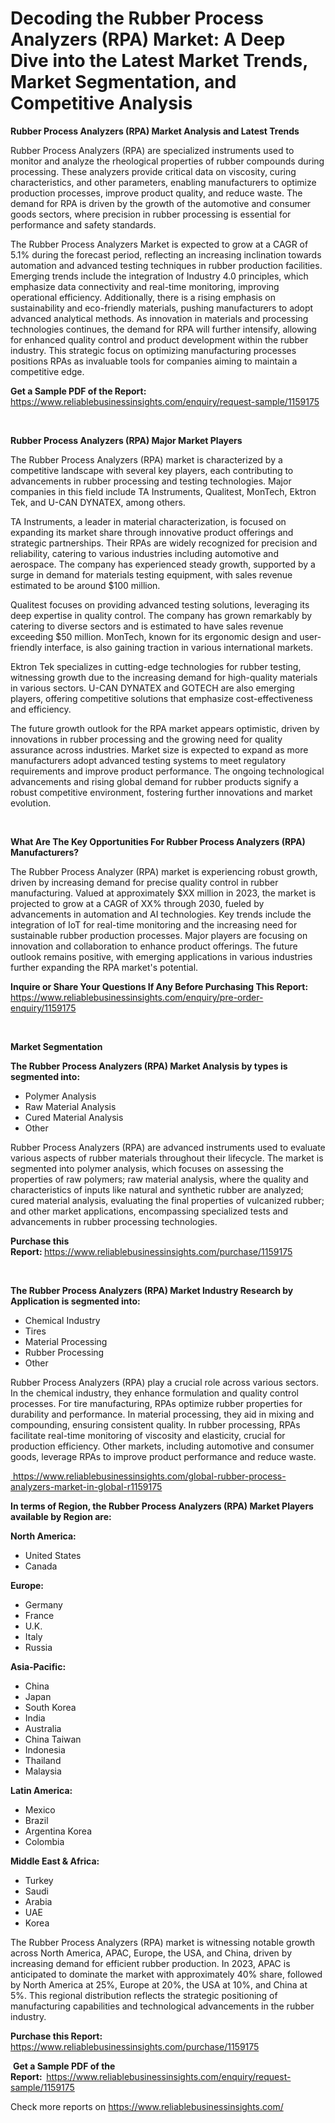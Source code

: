 <p><h1>Decoding the Rubber Process Analyzers (RPA) Market: A Deep Dive into the Latest Market Trends, Market Segmentation, and Competitive Analysis</h1></p><p><strong>Rubber Process Analyzers (RPA) Market Analysis and Latest Trends</strong></p>
<p><p>Rubber Process Analyzers (RPA) are specialized instruments used to monitor and analyze the rheological properties of rubber compounds during processing. These analyzers provide critical data on viscosity, curing characteristics, and other parameters, enabling manufacturers to optimize production processes, improve product quality, and reduce waste. The demand for RPA is driven by the growth of the automotive and consumer goods sectors, where precision in rubber processing is essential for performance and safety standards.</p><p>The Rubber Process Analyzers Market is expected to grow at a CAGR of 5.1% during the forecast period, reflecting an increasing inclination towards automation and advanced testing techniques in rubber production facilities. Emerging trends include the integration of Industry 4.0 principles, which emphasize data connectivity and real-time monitoring, improving operational efficiency. Additionally, there is a rising emphasis on sustainability and eco-friendly materials, pushing manufacturers to adopt advanced analytical methods. As innovation in materials and processing technologies continues, the demand for RPA will further intensify, allowing for enhanced quality control and product development within the rubber industry. This strategic focus on optimizing manufacturing processes positions RPAs as invaluable tools for companies aiming to maintain a competitive edge.</p></p>
<p><strong>Get a Sample PDF of the Report:&nbsp;</strong> <a href="https://www.reliablebusinessinsights.com/enquiry/request-sample/1159175?utm_campaign=2644&utm_medium=2&utm_source=Github&utm_content=ia&utm_term=24022025&utm_id=rubber-process-analyzers-rpa">https://www.reliablebusinessinsights.com/enquiry/request-sample/1159175</a></p>
<p>&nbsp;</p>
<p><strong>Rubber Process Analyzers (RPA) Major Market Players</strong></p>
<p><p>The Rubber Process Analyzers (RPA) market is characterized by a competitive landscape with several key players, each contributing to advancements in rubber processing and testing technologies. Major companies in this field include TA Instruments, Qualitest, MonTech, Ektron Tek, and U-CAN DYNATEX, among others.</p><p>TA Instruments, a leader in material characterization, is focused on expanding its market share through innovative product offerings and strategic partnerships. Their RPAs are widely recognized for precision and reliability, catering to various industries including automotive and aerospace. The company has experienced steady growth, supported by a surge in demand for materials testing equipment, with sales revenue estimated to be around $100 million.</p><p>Qualitest focuses on providing advanced testing solutions, leveraging its deep expertise in quality control. The company has grown remarkably by catering to diverse sectors and is estimated to have sales revenue exceeding $50 million. MonTech, known for its ergonomic design and user-friendly interface, is also gaining traction in various international markets.</p><p>Ektron Tek specializes in cutting-edge technologies for rubber testing, witnessing growth due to the increasing demand for high-quality materials in various sectors. U-CAN DYNATEX and GOTECH are also emerging players, offering competitive solutions that emphasize cost-effectiveness and efficiency.</p><p>The future growth outlook for the RPA market appears optimistic, driven by innovations in rubber processing and the growing need for quality assurance across industries. Market size is expected to expand as more manufacturers adopt advanced testing systems to meet regulatory requirements and improve product performance. The ongoing technological advancements and rising global demand for rubber products signify a robust competitive environment, fostering further innovations and market evolution.</p></p>
<p>&nbsp;</p>
<p><strong>What Are The Key Opportunities For Rubber Process Analyzers (RPA) Manufacturers?</strong></p>
<p><p>The Rubber Process Analyzer (RPA) market is experiencing robust growth, driven by increasing demand for precise quality control in rubber manufacturing. Valued at approximately $XX million in 2023, the market is projected to grow at a CAGR of XX% through 2030, fueled by advancements in automation and AI technologies. Key trends include the integration of IoT for real-time monitoring and the increasing need for sustainable rubber production processes. Major players are focusing on innovation and collaboration to enhance product offerings. The future outlook remains positive, with emerging applications in various industries further expanding the RPA market's potential.</p></p>
<p><strong>Inquire or Share Your Questions If Any Before Purchasing This Report:</strong> <a href="https://www.reliablebusinessinsights.com/enquiry/pre-order-enquiry/1159175?utm_campaign=2644&utm_medium=2&utm_source=Github&utm_content=ia&utm_term=24022025&utm_id=rubber-process-analyzers-rpa">https://www.reliablebusinessinsights.com/enquiry/pre-order-enquiry/1159175</a></p>
<p>&nbsp;</p>
<p><strong>Market Segmentation</strong></p>
<p><strong>The Rubber Process Analyzers (RPA) Market Analysis by types is segmented into:</strong></p>
<p><ul><li>Polymer Analysis</li><li>Raw Material Analysis</li><li>Cured Material Analysis</li><li>Other</li></ul></p>
<p><p>Rubber Process Analyzers (RPA) are advanced instruments used to evaluate various aspects of rubber materials throughout their lifecycle. The market is segmented into polymer analysis, which focuses on assessing the properties of raw polymers; raw material analysis, where the quality and characteristics of inputs like natural and synthetic rubber are analyzed; cured material analysis, evaluating the final properties of vulcanized rubber; and other market applications, encompassing specialized tests and advancements in rubber processing technologies.</p></p>
<p><strong>Purchase this Report:&nbsp;</strong><a href="https://www.reliablebusinessinsights.com/purchase/1159175?utm_campaign=2644&utm_medium=2&utm_source=Github&utm_content=ia&utm_term=24022025&utm_id=rubber-process-analyzers-rpa">https://www.reliablebusinessinsights.com/purchase/1159175</a></p>
<p>&nbsp;</p>
<p><strong>The Rubber Process Analyzers (RPA) Market Industry Research by Application is segmented into:</strong></p>
<p><ul><li>Chemical Industry</li><li>Tires</li><li>Material Processing</li><li>Rubber Processing</li><li>Other</li></ul></p>
<p><p>Rubber Process Analyzers (RPA) play a crucial role across various sectors. In the chemical industry, they enhance formulation and quality control processes. For tire manufacturing, RPAs optimize rubber properties for durability and performance. In material processing, they aid in mixing and compounding, ensuring consistent quality. In rubber processing, RPAs facilitate real-time monitoring of viscosity and elasticity, crucial for production efficiency. Other markets, including automotive and consumer goods, leverage RPAs to improve product performance and reduce waste.</p></p>
<p><a href="https://www.reliablebusinessinsights.com/global-rubber-process-analyzers-market-in-global-r1159175?utm_campaign=2644&utm_medium=2&utm_source=Github&utm_content=ia&utm_term=24022025&utm_id=rubber-process-analyzers-rpa">&nbsp;https://www.reliablebusinessinsights.com/global-rubber-process-analyzers-market-in-global-r1159175</a></p>
<p><strong>In terms of Region, the Rubber Process Analyzers (RPA) Market Players available by Region are:</strong></p>
<p>
    <p> <strong> North America: </strong>
        <ul>
            <li>United States</li>
            <li>Canada</li>
        </ul>
        </p> 
    <p> <strong> Europe: </strong>
        <ul>
            <li>Germany</li>
            <li>France</li>
            <li>U.K.</li>
            <li>Italy</li>
            <li>Russia</li>
        </ul>
        </p> 
    <p> <strong> Asia-Pacific: </strong>
        <ul>
            <li>China</li>
            <li>Japan</li>
            <li>South Korea</li>
            <li>India</li>
            <li>Australia</li>
            <li>China Taiwan</li>
            <li>Indonesia</li>
            <li>Thailand</li>
            <li>Malaysia</li>
        </ul>
        </p> 
    <p> <strong> Latin America: </strong>
        <ul>
            <li>Mexico</li>
            <li>Brazil</li>
            <li>Argentina Korea</li>
            <li>Colombia</li>
        </ul>
        </p> 
    <p> <strong> Middle East & Africa: </strong>
        <ul>
            <li>Turkey</li>
            <li>Saudi</li>
            <li>Arabia</li>
            <li>UAE</li>
            <li>Korea</li>
        </ul>
    </p>
    </p>
<p><p>The Rubber Process Analyzers (RPA) market is witnessing notable growth across North America, APAC, Europe, the USA, and China, driven by increasing demand for efficient rubber production. In 2023, APAC is anticipated to dominate the market with approximately 40% share, followed by North America at 25%, Europe at 20%, the USA at 10%, and China at 5%. This regional distribution reflects the strategic positioning of manufacturing capabilities and technological advancements in the rubber industry.</p></p>
<p><strong>Purchase this Report: </strong><a href="https://www.reliablebusinessinsights.com/purchase/1159175?utm_campaign=2644&utm_medium=2&utm_source=Github&utm_content=ia&utm_term=24022025&utm_id=rubber-process-analyzers-rpa">https://www.reliablebusinessinsights.com/purchase/1159175</a></p>
<p>&nbsp;<strong>Get a Sample PDF of the Report:&nbsp;&nbsp;</strong><a href="https://www.reliablebusinessinsights.com/enquiry/request-sample/1159175?utm_campaign=2644&utm_medium=2&utm_source=Github&utm_content=ia&utm_term=24022025&utm_id=rubber-process-analyzers-rpa">https://www.reliablebusinessinsights.com/enquiry/request-sample/1159175</a></p>
<p><strong></strong></p>
<p>Check more reports on <a href="https://www.reliablebusinessinsights.com/?utm_campaign=2644&utm_medium=2&utm_source=Github&utm_content=ia&utm_term=24022025&utm_id=rubber-process-analyzers-rpa">https://www.reliablebusinessinsights.com/</a></p>